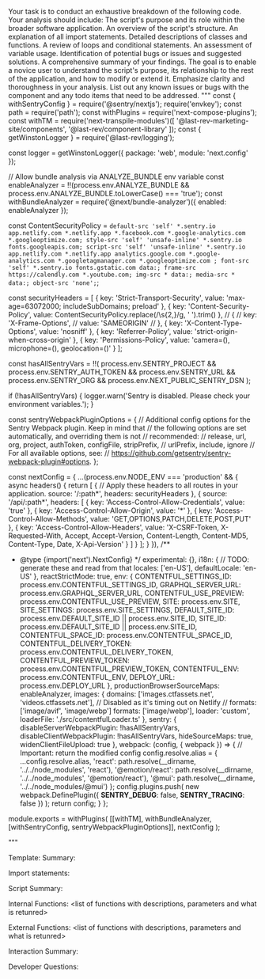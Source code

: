 Your task is to conduct an exhaustive breakdown of the following code. Your analysis should include:
The script's purpose and its role within the broader software application.
An overview of the script's structure.
An explanation of all import statements.
Detailed descriptions of classes and functions.
A review of loops and conditional statements.
An assessment of variable usage.
Identification of potential bugs or issues and suggested solutions.
A comprehensive summary of your findings.
The goal is to enable a novice user to understand the script's purpose, its relationship to the rest of the application, and how to modify or extend it. Emphasize clarity and thoroughness in your analysis.
List out any known issues or bugs with the component and any todo items that need to be addressed.
"""
const { withSentryConfig } = require('@sentry/nextjs');
require('envkey');
const path = require('path');
const withPlugins = require('next-compose-plugins');
const withTM = require('next-transpile-modules')([
  '@last-rev-marketing-site/components',
  '@last-rev/component-library'
]);
const { getWinstonLogger } = require('@last-rev/logging');

const logger = getWinstonLogger({
  package: 'web',
  module: 'next.config'
});

// Allow bundle analysis via ANALYZE_BUNDLE env variable
const enableAnalyzer = !!(process.env.ANALYZE_BUNDLE && process.env.ANALYZE_BUNDLE.toLowerCase() === 'true');
const withBundleAnalyzer = require('@next/bundle-analyzer')({
  enabled: enableAnalyzer
});

const ContentSecurityPolicy = `
  default-src 'self' *.sentry.io app.netlify.com *.netlify.app *.facebook.com *.google-analytics.com *.googleoptimize.com;
  style-src 'self' 'unsafe-inline' *.sentry.io fonts.googleapis.com;
  script-src 'self' 'unsafe-inline' *.sentry.io app.netlify.com *.netlify.app analytics.google.com *.google-analytics.com *.googletagmanager.com *.googleoptimize.com ;
  font-src 'self' *.sentry.io fonts.gstatic.com data:;
  frame-src https://calendly.com *.youtube.com;
  img-src * data:;
  media-src * data:;
  object-src 'none';
`;

const securityHeaders = [
  {
    key: 'Strict-Transport-Security',
    value: 'max-age=63072000; includeSubDomains; preload'
  },
  {
    key: 'Content-Security-Policy',
    value: ContentSecurityPolicy.replace(/\s{2,}/g, ' ').trim()
  },
  // {
  //   key: 'X-Frame-Options',
  //   value: 'SAMEORIGIN'
  // },
  {
    key: 'X-Content-Type-Options',
    value: 'nosniff'
  },
  {
    key: 'Referrer-Policy',
    value: 'strict-origin-when-cross-origin'
  },
  {
    key: 'Permissions-Policy',
    value: 'camera=(), microphone=(), geolocation=()'
  }
];

const hasAllSentryVars = !!(
  process.env.SENTRY_PROJECT &&
  process.env.SENTRY_AUTH_TOKEN &&
  process.env.SENTRY_URL &&
  process.env.SENTRY_ORG &&
  process.env.NEXT_PUBLIC_SENTRY_DSN
);

if (!hasAllSentryVars) {
  logger.warn('Sentry is disabled.  Please check your environment variables.');
}

const sentryWebpackPluginOptions = {
  // Additional config options for the Sentry Webpack plugin. Keep in mind that
  // the following options are set automatically, and overriding them is not
  // recommended:
  //   release, url, org, project, authToken, configFile, stripPrefix,
  //   urlPrefix, include, ignore
  // For all available options, see:
  // https://github.com/getsentry/sentry-webpack-plugin#options.
};

const nextConfig = {
  ...(process.env.NODE_ENV === 'production' && {
    async headers() {
      return [
        {
          // Apply these headers to all routes in your application.
          source: '/:path*',
          headers: securityHeaders
        },
        {
          source: '/api/:path*',
          headers: [
            { key: 'Access-Control-Allow-Credentials', value: 'true' },
            { key: 'Access-Control-Allow-Origin', value: '*' },
            { key: 'Access-Control-Allow-Methods', value: 'GET,OPTIONS,PATCH,DELETE,POST,PUT' },
            {
              key: 'Access-Control-Allow-Headers',
              value:
                'X-CSRF-Token, X-Requested-With, Accept, Accept-Version, Content-Length, Content-MD5, Content-Type, Date, X-Api-Version'
            }
          ]
        }
      ];
    }
  }),
  /**
   * @type {import('next').NextConfig}
   */
  experimental: {},
  i18n: {
    // TODO: generate these and read from that
    locales: ['en-US'],
    defaultLocale: 'en-US'
  },
  reactStrictMode: true,
  env: {
    CONTENTFUL_SETTINGS_ID: process.env.CONTENTFUL_SETTINGS_ID,
    GRAPHQL_SERVER_URL: process.env.GRAPHQL_SERVER_URL,
    CONTENTFUL_USE_PREVIEW: process.env.CONTENTFUL_USE_PREVIEW,
    SITE: process.env.SITE,
    SITE_SETTINGS: process.env.SITE_SETTINGS,
    DEFAULT_SITE_ID: process.env.DEFAULT_SITE_ID || process.env.SITE_ID,
    SITE_ID: process.env.DEFAULT_SITE_ID || process.env.SITE_ID,
    CONTENTFUL_SPACE_ID: process.env.CONTENTFUL_SPACE_ID,
    CONTENTFUL_DELIVERY_TOKEN: process.env.CONTENTFUL_DELIVERY_TOKEN,
    CONTENTFUL_PREVIEW_TOKEN: process.env.CONTENTFUL_PREVIEW_TOKEN,
    CONTENTFUL_ENV: process.env.CONTENTFUL_ENV,
    DEPLOY_URL: process.env.DEPLOY_URL
  },
  productionBrowserSourceMaps: enableAnalyzer,
  images: {
    domains: ['images.ctfassets.net', 'videos.ctfassets.net'],
    // Disabled as it's timing out on Netlify
    // formats: ['image/avif', 'image/webp']
    formats: ['image/webp'],
    loader: 'custom',
    loaderFile: './src/contentfulLoader.ts'
  },
  sentry: {
    disableServerWebpackPlugin: !hasAllSentryVars,
    disableClientWebpackPlugin: !hasAllSentryVars,
    hideSourceMaps: true,
    widenClientFileUpload: true
  },
  webpack: (config, { webpack }) => {
    // Important: return the modified config
    config.resolve.alias = {
      ...config.resolve.alias,
      'react': path.resolve(__dirname, '../../node_modules', 'react'),
      '@emotion/react': path.resolve(__dirname, '../../node_modules', '@emotion/react'),
      '@mui': path.resolve(__dirname, '../../node_modules/@mui')
    };
    config.plugins.push(
      new webpack.DefinePlugin({
        __SENTRY_DEBUG__: false,
        __SENTRY_TRACING__: false
      })
    );
    return config;
  }
};

module.exports = withPlugins(
  [[withTM], withBundleAnalyzer, [withSentryConfig, sentryWebpackPluginOptions]],
  nextConfig
);

"""

Template:
Summary:
<brief overview of the file and all its major components>

Import statements:
<describe the imports and dependencies>

Script Summary:
<Summary of file>

Internal Functions:
<list of functions with descriptions, parameters and what is retunred>

External Functions:
<list of functions with descriptions, parameters and what is retunred>

Interaction Summary:
<a summary of how the file could interact with the rest of the application>

Developer Questions:
<a list of questions Developers working with this component may have the following questions when debugging>